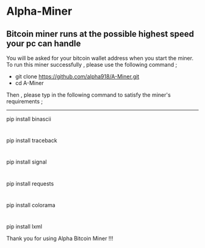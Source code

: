 # Alpha-Miner
Bitcoin miner runs at the possible highest speed your pc can handle
---
You will be asked for your bitcoin wallet address when you start the miner.
To run this miner successfully , please use the following command ;

- git clone https://github.com/alpha918/A-Miner.git
- cd A-Miner

Then , please typ in the following command to satisfy the miner's requirements ;

--- 

pip install binascii
#
pip install traceback
#
pip install signal
#
pip install requests
#
pip install colorama
#
pip install lxml

Thank you for using Alpha Bitcoin Miner !!!
